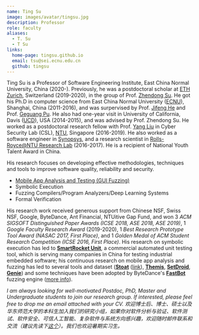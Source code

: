 ```yaml
---
name: Ting Su
image: images/avatar/tingsu.jpg
description: Professor
role: faculty
aliases:
  - T. Su
  - T Su
links:
  home-page: tingsu.github.io
  email: tsu@sei.ecnu.edu.cn
  github: tingsu
---
```


Ting Su is a Professor of Software Engineering Institute, East China Normal University, China (2020-). Previously, he was a postdoctoral scholar at [ETH Zurich](https://ethz.ch/en.html), Switzerland (2019-2020), in the group of Prof. [Zhendong Su](https://people.inf.ethz.ch/suz/). He got his Ph.D in computer science from East China Normal University ([ECNU](http://english.ecnu.edu.cn/)), Shanghai, China (2011-2016), and was surpervised by Prof. [Jifeng He](http://faculty.ecnu.edu.cn/s/436/t/4475/main.jspy) and Prof. [Geguang Pu](http://faculty.ecnu.edu.cn/s/1018/t/11459/main.jspy). He also had one-year visit in University of California, Davis ([UCD](https://www.ucdavis.edu/)), USA (2014-2015), and was advised by Prof. Zhendong Su. He worked as a postdoctoral research fellow with Prof. [Yang Liu](http://www.ntu.edu.sg/home/yangliu/index.html) in Cyber Security Lab (CSL), [NTU](http://www.ntu.edu.sg/Pages/home.aspx), Singapore (2016-2019). He also worked as a software engineer in [Synopsys](https://www.synopsys.com/), and a research scientist in [Rolls-Royce@NTU Research Lab](http://blogs.ntu.edu.sg/rr-ntucorplab/) (2016-2017). He is a recipient of National Youth Talent Award in China.

His research focuses on developing effective methodologies, techniques and tools to improve software quality, reliability and security.
- [Mobile App Analysis and Testing (GUI Fuzzing)](https://mobile-app-analysis.github.io/)
- Symbolic Execution
- Fuzzing Compilers/Program Analyzers/Deep Learning Systems
- Formal Verification

His research work received generous support from Chinese NSF, Swiss NSF, Google, ByteDance, Ant Financial, NTUitive Gap Fund, and won 3 *ACM SIGSOFT Distinguished Paper Awards (ICSE 2018, ASE 2018, ASE 2019)*, 1 *Google Faculty Research Award* (2019-2020), 1 *Best Research Prototype Tool Award (NASAC 2017, First Place)*, and 1 *Golden Medal of ACM Student Research Competition (ICSE 2016, First Place)*. His research on symbolic execution has led to [**SmartRocket Unit**](https://www.ticpsh.com/tech/gnaqgj/cspg/dycsgj), a commercial automated unit testing tool, which is serving many companies in China for testing industrial embedded software; his continuous research on mobile app analysis and fuzzing has led to several tools and dataset ([**Stoat**](https://github.com/tingsu/Stoat) ([link](https://tingsu.github.io/files/stoat.html)), [**Themis**](https://github.com/the-themis-benchmarks/home), [**SetDroid**](https://github.com/setting-defect-fuzzing/home), [**Genie**](https://github.com/functional-fuzzing-android-apps/home)) and some techniques have been adopted by ByteDance's [**FastBot**](https://github.com/setting-defect-fuzzing/home) fuzzing engine ([more info](https://mobile-app-analysis.github.io/)).

*I am always looking for well-motivated Postdoc, PhD, Master and Undergraduate students to join our research group. If interested, please feel free to drop me an email attached with your CV.
欢迎博士后、博士、硕士以及华东师范大学的本科生加入我们的研究小组，如果你对软件分析与验证、软件测试、软件安全、可信人工智能、复杂软件与系统方向感兴趣，欢迎随时邮件联系和交流（建议先读下[这个](https://tingsu.github.io/files/application.html)）。我们也欢迎暑期实习生。*